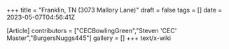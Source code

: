 +++
title = "Franklin, TN (3073 Mallory Lane)"
draft = false
tags = []
date = 2023-05-07T04:56:41Z

[Article]
contributors = ["CECBowlingGreen","Steven 'CEC' Master","BurgersNuggs445"]
gallery = []
+++
text/x-wiki